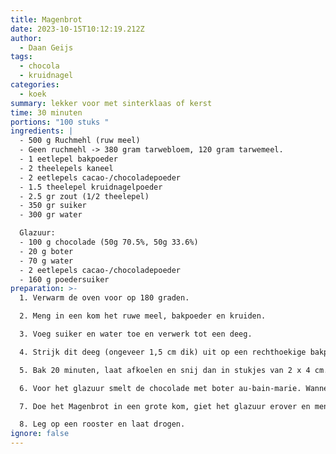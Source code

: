 ```yaml
---
title: Magenbrot
date: 2023-10-15T10:12:19.212Z
author:
  - Daan Geijs
tags:
  - chocola
  - kruidnagel
categories:
  - koek
summary: lekker voor met sinterklaas of kerst
time: 30 minuten
portions: "100 stuks "
ingredients: |
  - 500 g Ruchmehl (ruw meel)
  - Geen ruchmehl -> 380 gram tarwebloem, 120 gram tarwemeel.
  - 1 eetlepel bakpoeder
  - 2 theelepels kaneel
  - 2 eetlepels cacao-/chocoladepoeder
  - 1.5 theelepel kruidnagelpoeder
  - 2.5 gr zout (1/2 theelepel)
  - 350 gr suiker
  - 300 gr water

  Glazuur:
  - 100 g chocolade (50g 70.5%, 50g 33.6%)
  - 20 g boter
  - 70 g water
  - 2 eetlepels cacao-/chocoladepoeder
  - 160 g poedersuiker
preparation: >-
  1. Verwarm de oven voor op 180 graden.

  2. Meng in een kom het ruwe meel, bakpoeder en kruiden.

  3. Voeg suiker en water toe en verwerk tot een deeg.

  4. Strijk dit deeg (ongeveer 1,5 cm dik) uit op een rechthoekige bakplaat bekleed met bakpapier.

  5. Bak 20 minuten, laat afkoelen en snij dan in stukjes van 2 x 4 cm.

  6. Voor het glazuur smelt de chocolade met boter au-bain-marie. Wanneer gesmolten voeg het cacaopoeder en suiker toe. Meng nu het water en klop met een garde totdat het glazuur een mooie consistentie heeft en het mooi glad is.

  7. Doe het Magenbrot in een grote kom, giet het glazuur erover en meng tot alle stukjes gelijkmatig zijn geglazuurd.

  8. Leg op een rooster en laat drogen.
ignore: false
---
```

